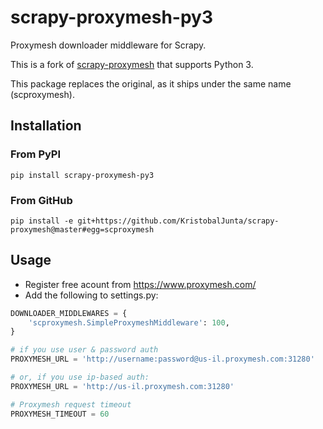 # scrapy-proxymesh-py3

Proxymesh downloader middleware for Scrapy.

This is a fork of [scrapy-proxymesh](https://github.com/mizhgun/scrapy-proxymesh) that supports Python 3.

This package replaces the original, as it ships under the same name (scproxymesh).

## Installation

### From PyPI

```
pip install scrapy-proxymesh-py3
```

### From GitHub

```
pip install -e git+https://github.com/KristobalJunta/scrapy-proxymesh@master#egg=scproxymesh
```

## Usage

- Register free acount from https://www.proxymesh.com/
- Add the following to settings.py:

```python
DOWNLOADER_MIDDLEWARES = {
    'scproxymesh.SimpleProxymeshMiddleware': 100,
}

# if you use user & password auth
PROXYMESH_URL = 'http://username:password@us-il.proxymesh.com:31280'

# or, if you use ip-based auth:
PROXYMESH_URL = 'http://us-il.proxymesh.com:31280'

# Proxymesh request timeout
PROXYMESH_TIMEOUT = 60
```
